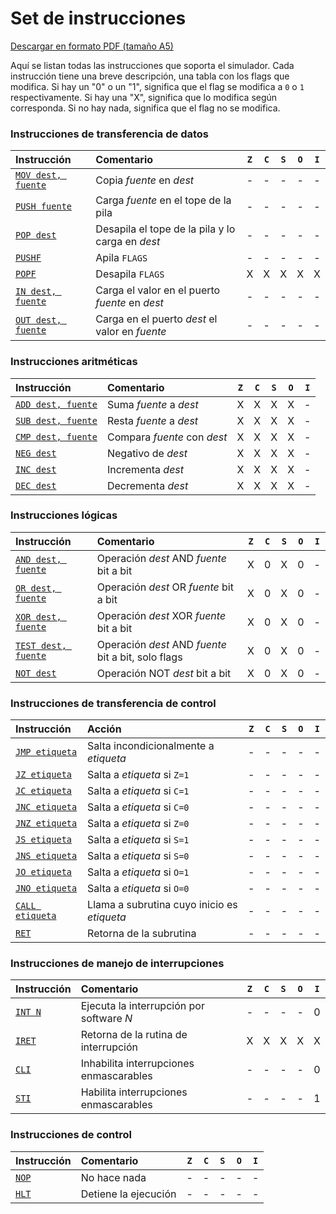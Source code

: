 # Set de instrucciones

<a href="/es/computer/instructions.pdf" download="Set de instrucciones del simulador VonSim.pdf">Descargar en formato PDF (tamaño A5)</a>

Aquí se listan todas las instrucciones que soporta el simulador. Cada instrucción tiene una breve descripción, una tabla con los flags que modifica. Si hay un "0" o un "1", significa que el flag se modifica a `0` o `1` respectivamente. Si hay una "X", significa que lo modifica según corresponda. Si no hay nada, significa que el flag no se modifica.

### Instrucciones de transferencia de datos

| Instrucción                 | Comentario                                       | `Z` | `C` | `S` | `O` | `I` |
| :-------------------------- | :----------------------------------------------- | :-: | :-: | :-: | :-: | :-: |
| [`MOV dest, fuente`](./mov) | Copia _fuente_ en _dest_                         |  -  |  -  |  -  |  -  |  -  |
| [`PUSH fuente`](./push)     | Carga _fuente_ en el tope de la pila             |  -  |  -  |  -  |  -  |  -  |
| [`POP dest`](./pop)         | Desapila el tope de la pila y lo carga en _dest_ |  -  |  -  |  -  |  -  |  -  |
| [`PUSHF`](./pushf)          | Apila `FLAGS`                                    |  -  |  -  |  -  |  -  |  -  |
| [`POPF`](./popf)            | Desapila `FLAGS`                                 |  X  |  X  |  X  |  X  |  X  |
| [`IN dest, fuente`](./in)   | Carga el valor en el puerto _fuente_ en _dest_   |  -  |  -  |  -  |  -  |  -  |
| [`OUT dest, fuente`](./out) | Carga en el puerto _dest_ el valor en _fuente_   |  -  |  -  |  -  |  -  |  -  |

### Instrucciones aritméticas

| Instrucción                 | Comentario                     | `Z` | `C` | `S` | `O` | `I` |
| :-------------------------- | :----------------------------- | :-: | :-: | :-: | :-: | :-: |
| [`ADD dest, fuente`](./add) | Suma _fuente_ a _dest_         |  X  |  X  |  X  |  X  |  -  |
| [`SUB dest, fuente`](./sub) | Resta _fuente_ a _dest_        |  X  |  X  |  X  |  X  |  -  |
| [`CMP dest, fuente`](./cmp) | Compara _fuente_ con _dest_    |  X  |  X  |  X  |  X  |  -  |
| [`NEG dest`](./neg)         | Negativo de _dest_             |  X  |  X  |  X  |  X  |  -  |
| [`INC dest`](./inc)         | Incrementa _dest_              |  X  |  X  |  X  |  X  |  -  |
| [`DEC dest`](./dec)         | Decrementa _dest_              |  X  |  X  |  X  |  X  |  -  |

### Instrucciones lógicas

| Instrucción                   | Comentario                                          | `Z` | `C` | `S` | `O` | `I` |
| :---------------------------- | :-------------------------------------------------- | :-: | :-: | :-: | :-: | :-: |
| [`AND dest, fuente`](./and)   | Operación _dest_ AND _fuente_ bit a bit             |  X  |  0  |  X  |  0  |  -  |
| [`OR dest, fuente`](./or)     | Operación _dest_ OR _fuente_ bit a bit              |  X  |  0  |  X  |  0  |  -  |
| [`XOR dest, fuente`](./xor)   | Operación _dest_ XOR _fuente_ bit a bit             |  X  |  0  |  X  |  0  |  -  |
| [`TEST dest, fuente`](./test) | Operación _dest_ AND _fuente_ bit a bit, solo flags |  X  |  0  |  X  |  0  |  -  |
| [`NOT dest`](./not)           | Operación NOT _dest_ bit a bit                      |  X  |  0  |  X  |  0  |  -  |

### Instrucciones de transferencia de control

| Instrucción               | Acción                                      | `Z` | `C` | `S` | `O` | `I` |
| :------------------------ | :------------------------------------------ | :-: | :-: | :-: | :-: | :-: |
| [`JMP etiqueta`](./jmp)   | Salta incondicionalmente a _etiqueta_       |  -  |  -  |  -  |  -  |  -  |
| [`JZ etiqueta`](./jz)     | Salta a _etiqueta_ si `Z=1`                 |  -  |  -  |  -  |  -  |  -  |
| [`JC etiqueta`](./jc)     | Salta a _etiqueta_ si `C=1`                 |  -  |  -  |  -  |  -  |  -  |
| [`JNC etiqueta`](./jnc)   | Salta a _etiqueta_ si `C=0`                 |  -  |  -  |  -  |  -  |  -  |
| [`JNZ etiqueta`](./jnz)   | Salta a _etiqueta_ si `Z=0`                 |  -  |  -  |  -  |  -  |  -  |
| [`JS etiqueta`](./js)     | Salta a _etiqueta_ si `S=1`                 |  -  |  -  |  -  |  -  |  -  |
| [`JNS etiqueta`](./jns)   | Salta a _etiqueta_ si `S=0`                 |  -  |  -  |  -  |  -  |  -  |
| [`JO etiqueta`](./jo)     | Salta a _etiqueta_ si `O=1`                 |  -  |  -  |  -  |  -  |  -  |
| [`JNO etiqueta`](./jno)   | Salta a _etiqueta_ si `O=0`                 |  -  |  -  |  -  |  -  |  -  |
| [`CALL etiqueta`](./call) | Llama a subrutina cuyo inicio es _etiqueta_ |  -  |  -  |  -  |  -  |  -  |
| [`RET`](./ret)            | Retorna de la subrutina                     |  -  |  -  |  -  |  -  |  -  |

### Instrucciones de manejo de interrupciones

| Instrucción      | Comentario                               | `Z` | `C` | `S` | `O` | `I` |
| :--------------- | :--------------------------------------- | :-: | :-: | :-: | :-: | :-: |
| [`INT N`](./int) | Ejecuta la interrupción por software _N_ |  -  |  -  |  -  |  -  |  0  |
| [`IRET`](./iret) | Retorna de la rutina de interrupción     |  X  |  X  |  X  |  X  |  X  |
| [`CLI`](./cli)   | Inhabilita interrupciones enmascarables  |  -  |  -  |  -  |  -  |  0  |
| [`STI`](./sti)   | Habilita interrupciones enmascarables    |  -  |  -  |  -  |  -  |  1  |

### Instrucciones de control

| Instrucción    | Comentario           |  `Z` |  `C` |  `S` | `O` | `I` |
| :------------- | :------------------- | :-: | :-: | :-: | :-: | :-: |
| [`NOP`](./nop) | No hace nada         |  -  |  -  |  -  |  -  |  -  |
| [`HLT`](./hlt) | Detiene la ejecución |  -  |  -  |  -  |  -  |  -  |
